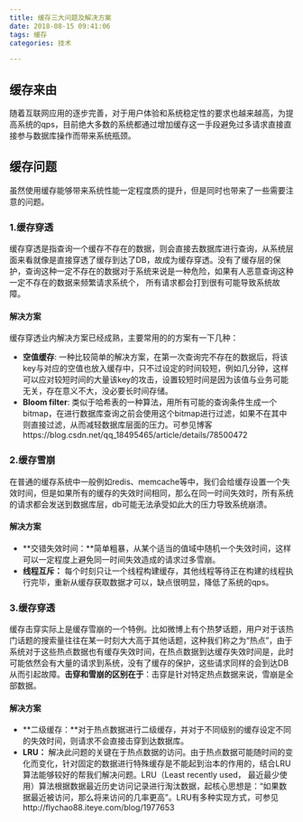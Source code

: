 ```yaml
---
title: 缓存三大问题及解决方案
date: 2018-08-15 09:41:06
tags: 缓存
categories: 技术

---
```


## 缓存来由

随着互联网应用的逐步完善，对于用户体验和系统稳定性的要求也越来越高，为提高系统的qps，目前绝大多数的系统都通过增加缓存这一手段避免过多请求直接直接参与数据库操作而带来系统瓶颈。

## 缓存问题

<!--More-->

虽然使用缓存能够带来系统性能一定程度质的提升，但是同时也带来了一些需要注意的问题。

### 1.缓存穿透

缓存穿透是指查询一个缓存不存在的数据，则会直接去数据库进行查询，从系统层面来看就像是直接穿透了缓存到达了DB，故成为缓存穿透。没有了缓存层的保护，查询这种一定不存在的数据对于系统来说是一种危险，如果有人恶意查询这种一定不存在的数据来频繁请求系统个， 所有请求都会打到很有可能导致系统故障。



#### 解决方案

缓存穿透业内解决方案已经成熟，主要常用的的方案有一下几种：

- **空值缓存**: 一种比较简单的解决方案，在第一次查询完不存在的数据后，将该key与对应的空值也放入缓存中，只不过设定的时间较短，例如几分钟，这样可以应对较短时间的大量该key的攻击，设置较短时间是因为该值与业务可能无关，存在意义不大，没必要长时间存储。
- **Bloom filter**: 类似于哈希表的一种算法，用所有可能的查询条件生成一个bitmap，在进行数据库查询之前会使用这个bitmap进行过滤，如果不在其中则直接过滤，从而减轻数据库层面的压力。可参见博客https://blog.csdn.net/qq_18495465/article/details/78500472

### 2.缓存雪崩

在普通的缓存系统中一般例如redis、memcache等中，我们会给缓存设置一个失效时间，但是如果所有的缓存的失效时间相同，那么在同一时间失效时，所有系统的请求都会发送到数据库层，db可能无法承受如此大的压力导致系统崩溃。

#### 解决方案

- **交错失效时间：**简单粗暴，从某个适当的值域中随机一个失效时间，这样可以一定程度上避免同一时间失效造成的请求过多雪崩。
- **线程互斥：** 每个时刻只让一个线程构建缓存，其他线程等待正在构建的线程执行完毕，重新从缓存获取数据才可以，缺点很明显，降低了系统的qps。

### 3.缓存穿透

缓存击穿实际上是缓存雪崩的一个特例。比如微博上有个热梦话题，用户对于该热门话题的搜索量往往在某一时刻大大高于其他话题，这种我们称之为“热点”，由于系统对于这些热点数据也有缓存失效时间，在热点数据到达缓存失效时间是，此时可能依然会有大量的请求到系统，没有了缓存的保护，这些请求同样的会到达DB从而引起故障。**击穿和雪崩的区别在于**：击穿是针对特定热点数据来说，雪崩是全部数据。

#### 解决方案

- **二级缓存：**对于热点数据进行二级缓存，并对于不同级别的缓存设定不同的失效时间，则请求不会直接击穿到达数据库。
- **LRU：** 解决此问题的关键在于热点数据的访问。由于热点数据可能随时间的变化而变化，针对固定的数据进行特殊缓存是不能起到治本的作用的，结合LRU算法能够较好的帮我们解决问题。LRU（Least recently used， 最近最少使用）算法根据数据最近历史访问记录进行淘汰数据，起核心思想是：“如果数据最近被访问，那么将来访问的几率更高”。LRU有多种实现方式，可参见http://flychao88.iteye.com/blog/1977653



